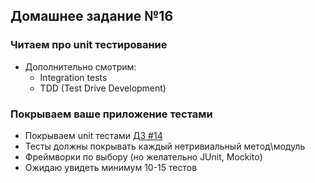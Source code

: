 ## Домашнее задание №16

### Читаем про unit тестирование
 * Дополнительно смотрим:
   + Integration tests
   + TDD (Test Drive Development)

### Покрываем ваше приложение тестами
 * Покрываем unit тестами [ДЗ #14](https://github.com/rxn1d/courses/blob/master/topic14/topic14_home_work.md)
 * Тесты должны покрывать каждый нетривиальный метод\модуль
 * Фреймворки по выбору (но желательно JUnit, Mockito)
 * Ожидаю увидеть минимум 10-15 тестов